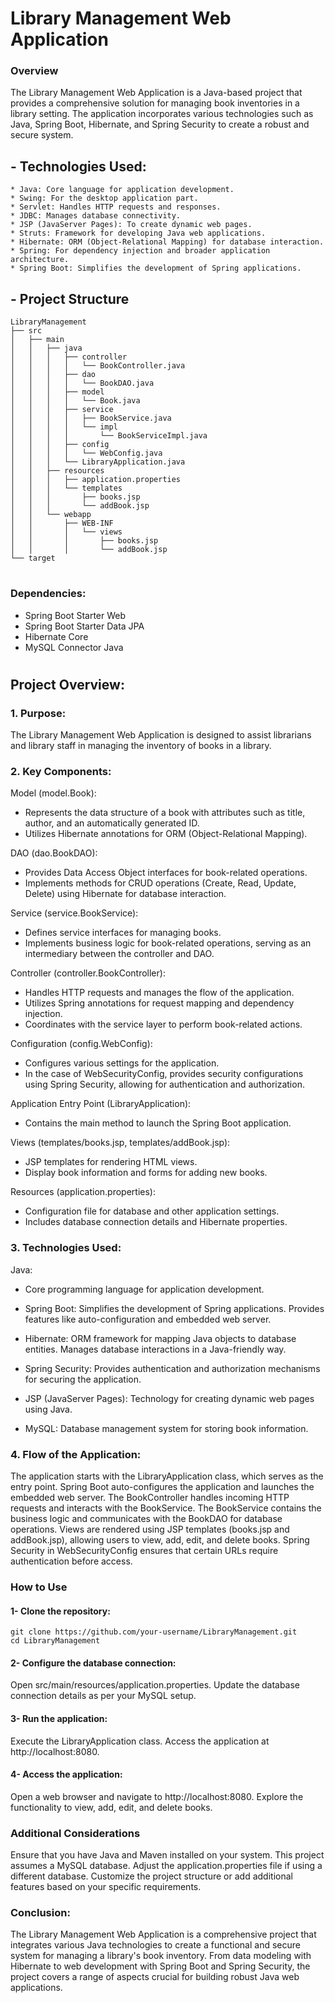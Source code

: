# Library Management Web Application

### Overview

The Library Management Web Application is a Java-based project that provides a comprehensive solution for managing book inventories in a library setting. The application incorporates various technologies such as Java, Spring Boot, Hibernate, and Spring Security to create a robust and secure system.

## - Technologies Used:
    * Java: Core language for application development.
    * Swing: For the desktop application part.
    * Servlet: Handles HTTP requests and responses.
    * JDBC: Manages database connectivity.
    * JSP (JavaServer Pages): To create dynamic web pages.
    * Struts: Framework for developing Java web applications.
    * Hibernate: ORM (Object-Relational Mapping) for database interaction.
    * Spring: For dependency injection and broader application architecture.
    * Spring Boot: Simplifies the development of Spring applications.

## - Project Structure
```
LibraryManagement
├── src
│   ├── main
│   │   ├── java
│   │   │   ├── controller
│   │   │   │   └── BookController.java
│   │   │   ├── dao
│   │   │   │   └── BookDAO.java
│   │   │   ├── model
│   │   │   │   └── Book.java
│   │   │   ├── service
│   │   │   │   ├── BookService.java
│   │   │   │   └── impl
│   │   │   │       └── BookServiceImpl.java
│   │   │   ├── config
│   │   │   │   └── WebConfig.java
│   │   │   └── LibraryApplication.java
│   │   ├── resources
│   │   │   ├── application.properties
│   │   │   └── templates
│   │   │       ├── books.jsp
│   │   │       └── addBook.jsp
│   │   └── webapp
│   │       ├── WEB-INF
│   │       │   └── views
│   │       │       ├── books.jsp
│   │       │       └── addBook.jsp
└── target
```
#
### Dependencies:

* Spring Boot Starter Web
* Spring Boot Starter Data JPA
* Hibernate Core
* MySQL Connector Java

#
## Project Overview:

### 1. Purpose:

The Library Management Web Application is designed to assist librarians and library staff in managing the inventory of books in a library.

### 2. Key Components:

Model (model.Book):
* Represents the data structure of a book with attributes such as title, author, and an automatically generated ID.
* Utilizes Hibernate annotations for ORM (Object-Relational Mapping).

DAO (dao.BookDAO):
* Provides Data Access Object interfaces for book-related operations.
* Implements methods for CRUD operations (Create, Read, Update, Delete) using Hibernate for database interaction.

Service (service.BookService):
* Defines service interfaces for managing books.
* Implements business logic for book-related operations, serving as an intermediary between the controller and DAO.

Controller (controller.BookController):
* Handles HTTP requests and manages the flow of the application.
* Utilizes Spring annotations for request mapping and dependency injection.
* Coordinates with the service layer to perform book-related actions.

Configuration (config.WebConfig):
* Configures various settings for the application.
* In the case of WebSecurityConfig, provides security configurations using Spring Security, allowing for authentication and authorization.

Application Entry Point (LibraryApplication):
* Contains the main method to launch the Spring Boot application.

Views (templates/books.jsp, templates/addBook.jsp):
* JSP templates for rendering HTML views.
* Display book information and forms for adding new books.

Resources (application.properties):
* Configuration file for database and other application settings.
* Includes database connection details and Hibernate properties.

### 3. Technologies Used:

Java:

- Core programming language for application development.

- Spring Boot:
Simplifies the development of Spring applications.
Provides features like auto-configuration and embedded web server.

- Hibernate:
ORM framework for mapping Java objects to database entities.
Manages database interactions in a Java-friendly way.

- Spring Security:
Provides authentication and authorization mechanisms for securing the application.

- JSP (JavaServer Pages):
Technology for creating dynamic web pages using Java.

- MySQL:
Database management system for storing book information.

### 4. Flow of the Application:
The application starts with the LibraryApplication class, which serves as the entry point.
Spring Boot auto-configures the application and launches the embedded web server.
The BookController handles incoming HTTP requests and interacts with the BookService.
The BookService contains the business logic and communicates with the BookDAO for database operations.
Views are rendered using JSP templates (books.jsp and addBook.jsp), allowing users to view, add, edit, and delete books.
Spring Security in WebSecurityConfig ensures that certain URLs require authentication before access.

### How to Use
#### 1- Clone the repository:
```
git clone https://github.com/your-username/LibraryManagement.git
cd LibraryManagement
```

#### 2- Configure the database connection:

Open src/main/resources/application.properties.
Update the database connection details as per your MySQL setup.

#### 3- Run the application:

Execute the LibraryApplication class.
Access the application at http://localhost:8080.

#### 4- Access the application:

Open a web browser and navigate to http://localhost:8080.
Explore the functionality to view, add, edit, and delete books.

### Additional Considerations
Ensure that you have Java and Maven installed on your system.
This project assumes a MySQL database. Adjust the application.properties file if using a different database.
Customize the project structure or add additional features based on your specific requirements.

### Conclusion:
The Library Management Web Application is a comprehensive project that integrates various Java technologies to create a functional and secure system for managing a library's book inventory. From data modeling with Hibernate to web development with Spring Boot and Spring Security, the project covers a range of aspects crucial for building robust Java web applications.
